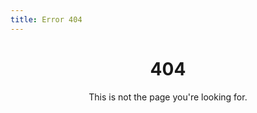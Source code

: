 ```yaml
---
title: Error 404
---
```


<h1 style="text-align: center;">404</h1>

<p style="text-align: center;">
This is not the page you're looking for.
</p>
